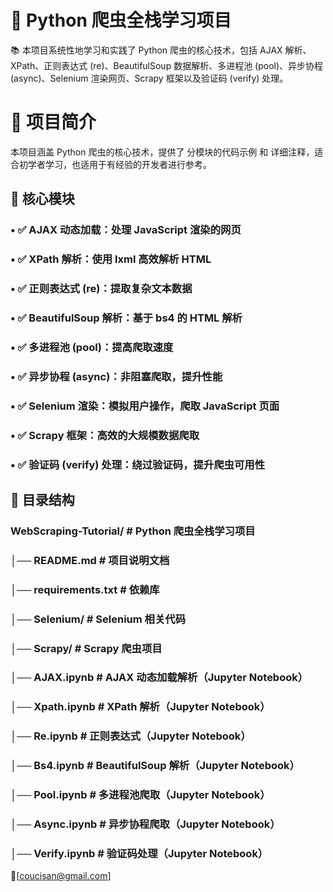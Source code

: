 

# 🚀 Python 爬虫全栈学习项目

📚 本项目系统性地学习和实践了 Python 爬虫的核心技术，包括 AJAX 解析、XPath、正则表达式 (re)、BeautifulSoup 数据解析、多进程池 (pool)、异步协程 (async)、Selenium 渲染网页、Scrapy 框架以及验证码 (verify) 处理。



# 📖 项目简介

本项目涵盖 Python 爬虫的核心技术，提供了 分模块的代码示例 和 详细注释，适合初学者学习，也适用于有经验的开发者进行参考。

## 📌 核心模块
### 	•	✅ AJAX 动态加载：处理 JavaScript 渲染的网页
### 	•	✅ XPath 解析：使用 lxml 高效解析 HTML
### 	•	✅ 正则表达式 (re)：提取复杂文本数据
### 	•	✅ BeautifulSoup 解析：基于 bs4 的 HTML 解析
### 	•	✅ 多进程池 (pool)：提高爬取速度
### 	•	✅ 异步协程 (async)：非阻塞爬取，提升性能
### 	•	✅ Selenium 渲染：模拟用户操作，爬取 JavaScript 页面
### 	•	✅ Scrapy 框架：高效的大规模数据爬取
### 	•	✅ 验证码 (verify) 处理：绕过验证码，提升爬虫可用性

## 📁 目录结构
### WebScraping-Tutorial/  # Python 爬虫全栈学习项目
### │──  README.md         # 项目说明文档
### │──  requirements.txt  # 依赖库
### │──  Selenium/         # Selenium 相关代码
### │──  Scrapy/           # Scrapy 爬虫项目
### │──  AJAX.ipynb        # AJAX 动态加载解析（Jupyter Notebook）
### │──  Xpath.ipynb       # XPath 解析（Jupyter Notebook）
### │──  Re.ipynb          # 正则表达式（Jupyter Notebook）
### │──  Bs4.ipynb         # BeautifulSoup 解析（Jupyter Notebook）
### │──  Pool.ipynb        # 多进程池爬取（Jupyter Notebook）
### │──  Async.ipynb       # 异步协程爬取（Jupyter Notebook）
### │──  Verify.ipynb      # 验证码处理（Jupyter Notebook）


📮[coucisan@gmail.com]
